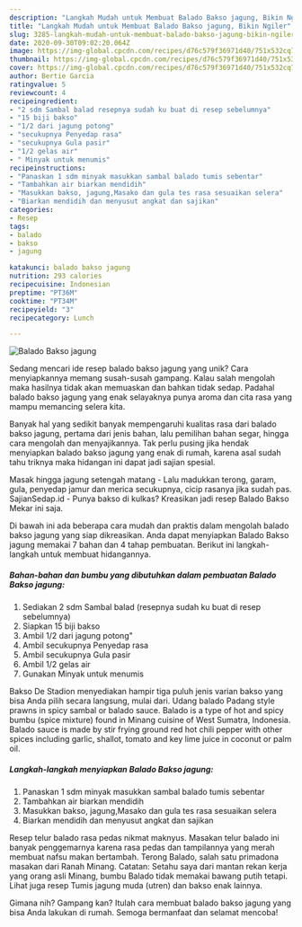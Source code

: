 ```yaml
---
description: "Langkah Mudah untuk Membuat Balado Bakso jagung, Bikin Ngiler"
title: "Langkah Mudah untuk Membuat Balado Bakso jagung, Bikin Ngiler"
slug: 3285-langkah-mudah-untuk-membuat-balado-bakso-jagung-bikin-ngiler
date: 2020-09-30T09:02:20.064Z
image: https://img-global.cpcdn.com/recipes/d76c579f36971d40/751x532cq70/balado-bakso-jagung-foto-resep-utama.jpg
thumbnail: https://img-global.cpcdn.com/recipes/d76c579f36971d40/751x532cq70/balado-bakso-jagung-foto-resep-utama.jpg
cover: https://img-global.cpcdn.com/recipes/d76c579f36971d40/751x532cq70/balado-bakso-jagung-foto-resep-utama.jpg
author: Bertie Garcia
ratingvalue: 5
reviewcount: 4
recipeingredient:
- "2 sdm Sambal balad resepnya sudah ku buat di resep sebelumnya"
- "15 biji bakso"
- "1/2 dari jagung potong"
- "secukupnya Penyedap rasa"
- "secukupnya Gula pasir"
- "1/2 gelas air"
- " Minyak untuk menumis"
recipeinstructions:
- "Panaskan 1 sdm minyak masukkan sambal balado tumis sebentar"
- "Tambahkan air biarkan mendidih"
- "Masukkan bakso, jagung,Masako dan gula tes rasa sesuaikan selera"
- "Biarkan mendidih dan menyusut angkat dan sajikan"
categories:
- Resep
tags:
- balado
- bakso
- jagung

katakunci: balado bakso jagung 
nutrition: 293 calories
recipecuisine: Indonesian
preptime: "PT36M"
cooktime: "PT34M"
recipeyield: "3"
recipecategory: Lunch

---
```



![Balado Bakso jagung](https://img-global.cpcdn.com/recipes/d76c579f36971d40/751x532cq70/balado-bakso-jagung-foto-resep-utama.jpg)

Sedang mencari ide resep balado bakso jagung yang unik? Cara menyiapkannya memang susah-susah gampang. Kalau salah mengolah maka hasilnya tidak akan memuaskan dan bahkan tidak sedap. Padahal balado bakso jagung yang enak selayaknya punya aroma dan cita rasa yang mampu memancing selera kita.

Banyak hal yang sedikit banyak mempengaruhi kualitas rasa dari balado bakso jagung, pertama dari jenis bahan, lalu pemilihan bahan segar, hingga cara mengolah dan menyajikannya. Tak perlu pusing jika hendak menyiapkan balado bakso jagung yang enak di rumah, karena asal sudah tahu triknya maka hidangan ini dapat jadi sajian spesial.

Masak hingga jagung setengah matang - Lalu madukkan terong, garam, gula, penyedap jamur dan merica secukupnya, cicip rasanya jika sudah pas. SajianSedap.id - Punya bakso di kulkas? Kreasikan jadi resep Balado Bakso Mekar ini saja.


Di bawah ini ada beberapa cara mudah dan praktis dalam mengolah balado bakso jagung yang siap dikreasikan. Anda dapat menyiapkan Balado Bakso jagung memakai 7 bahan dan 4 tahap pembuatan. Berikut ini langkah-langkah untuk membuat hidangannya.

<!--inarticleads1-->

##### Bahan-bahan dan bumbu yang dibutuhkan dalam pembuatan Balado Bakso jagung:

1. Sediakan 2 sdm Sambal balad (resepnya sudah ku buat di resep sebelumnya)
1. Siapkan 15 biji bakso
1. Ambil 1/2 dari jagung potong&#34;
1. Ambil secukupnya Penyedap rasa
1. Ambil secukupnya Gula pasir
1. Ambil 1/2 gelas air
1. Gunakan  Minyak untuk menumis


Bakso De Stadion menyediakan hampir tiga puluh jenis varian bakso yang bisa Anda pilih secara langsung, mulai dari. Udang balado Padang style prawns in spicy sambal or balado sauce. Balado is a type of hot and spicy bumbu (spice mixture) found in Minang cuisine of West Sumatra, Indonesia. Balado sauce is made by stir frying ground red hot chili pepper with other spices including garlic, shallot, tomato and key lime juice in coconut or palm oil. 

<!--inarticleads2-->

##### Langkah-langkah menyiapkan Balado Bakso jagung:

1. Panaskan 1 sdm minyak masukkan sambal balado tumis sebentar
1. Tambahkan air biarkan mendidih
1. Masukkan bakso, jagung,Masako dan gula tes rasa sesuaikan selera
1. Biarkan mendidih dan menyusut angkat dan sajikan


Resep telur balado rasa pedas nikmat maknyus. Masakan telur balado ini banyak penggemarnya karena rasa pedas dan tampilannya yang merah membuat nafsu makan bertambah. Terong Balado, salah satu primadona masakan dari Ranah Minang. Catatan: Setahu saya dari mantan rekan kerja yang orang asli Minang, bumbu Balado tidak memakai bawang putih tetapi. Lihat juga resep Tumis jagung muda (utren) dan bakso enak lainnya. 

Gimana nih? Gampang kan? Itulah cara membuat balado bakso jagung yang bisa Anda lakukan di rumah. Semoga bermanfaat dan selamat mencoba!
